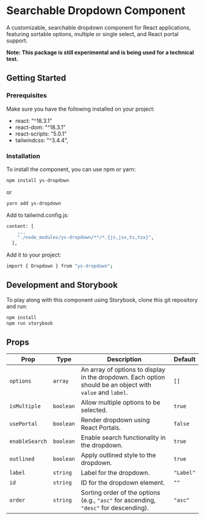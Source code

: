 # Searchable Dropdown Component

A customizable, searchable dropdown component for React applications, featuring sortable options, multiple or single select, and React portal support.

**Note: This package is still experimental and is being used for a technical test.**

## Getting Started

### Prerequisites

Make sure you have the following installed on your project:

- react: "^18.3.1"
- react-dom: "^18.3.1"
- react-scripts: "5.0.1"
- tailwindcss: "^3.4.4",

### Installation

To install the component, you can use npm or yarn:

```bash
npm install ys-dropdown
```

or

```bash
yarn add ys-dropdown
```

Add to tailwind.config.js:

```bash
content: [
    ...
    "./node_modules/ys-dropdown/**/*.{js,jsx,ts,tsx}",
  ],
```

Add it to your project:

```bash
import { Dropdown } from "ys-dropdown";
```

## Development and Storybook

To play along with this component using Storybook, clone this git repository and run:

```bash
npm install
npm run storybook
```

## Props

| Prop           | Type      | Description                                                                                               | Default   |
| -------------- | --------- | --------------------------------------------------------------------------------------------------------- | --------- |
| `options`      | `array`   | An array of options to display in the dropdown. Each option should be an object with `value` and `label`. | `[]`      |
| `isMultiple`   | `boolean` | Allow multiple options to be selected.                                                                    | `true`    |
| `usePortal`    | `boolean` | Render dropdown using React Portals.                                                                      | `false`   |
| `enableSearch` | `boolean` | Enable search functionality in the dropdown.                                                              | `true`    |
| `outlined`     | `boolean` | Apply outlined style to the dropdown.                                                                     | `true`    |
| `label`        | `string`  | Label for the dropdown.                                                                                   | `"Label"` |
| `id`           | `string`  | ID for the dropdown element.                                                                              | `""`      |
| `order`        | `string`  | Sorting order of the options (e.g., `"asc"` for ascending, `"desc"` for descending).                      | `"asc"`   |
